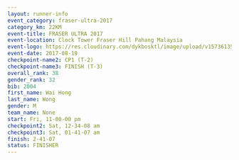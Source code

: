 ```yaml
---
layout: runner-info 
event_category: fraser-ultra-2017 
category_km: 22KM 
event-title: FRASER ULTRA 2017 
event-location: Clock Tower Fraser Hill Pahang Malaysia 
event-logo: https://res.cloudinary.com/dykbosktl/image/upload/v1573613535/Logo/logo_mfst7w.jpg 
event-date: 2017-08-19 
checkpoint-name2: CP1 (T-2) 
checkpoint-name3: FINISH (T-3) 
overall_rank: 38
gender_rank: 32
bib: 2004
first_name: Wai Hong
last_name: Wong
gender: M
team_name: None
start: Fri, 11-00-00 pm
checkpoint2: Sat, 12-34-08 am
checkpoint3: Sat, 01-41-07 am
finish: 2-41-07
status: FINISHER
---
```

